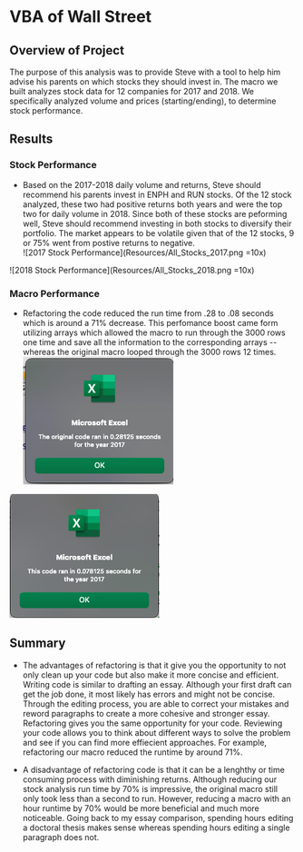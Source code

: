 # VBA of Wall Street

## Overview of Project
The purpose of this analysis was to provide Steve with a tool to help him advise his parents on which stocks they should invest in. The macro we built analyzes stock data for 12 companies for 2017 and 2018. We specifically analyzed volume and prices (starting/ending), to determine stock performance.

## Results
### Stock Performance
- Based on the 2017-2018 daily volume and returns, Steve should recommend his parents invest in ENPH and RUN stocks. Of the 12 stock analyzed, these two had positive returns both years and were the top two for daily volume in 2018. Since both of these stocks are peforming well, Steve should recommend investing in both stocks to diversify their portfolio. The market appears to be volatile given that of the 12 stocks, 9 or 75% went from postive returns to negative.<br>
![2017 Stock Performance](Resources/All_Stocks_2017.png =10x)

![2018 Stock Performance](Resources/All_Stocks_2018.png =10x)

### Macro Performance
- Refactoring the code reduced the run time from .28 to .08 seconds which is around a 71% decrease. This perfomance boost came form utilizing arrays which allowed the macro to run through the 3000 rows one time and save all the information to the corresponding arrays -- whereas the original macro looped through the 3000 rows 12 times.<br>
![2017 Macro Run Time](Resources/First_Draft_2017.png)

![2017 Refactored Macro Run Time](Resources/VBA_Challenge_2017.png)

## Summary
- The advantages of refactoring is that it give you the opportunity to not only clean up your code but also make it more concise and efficient. Writing code is similar to drafting an essay. Although your first draft can get the job done, it most likely has errors and might not be concise. Through the editing process, you are able to correct your mistakes and reword paragraphs to create a more cohesive and stronger essay. Refactoring gives you the same opportunity for your code. Reviewing your code allows you to think about different ways to solve the problem and see if you can find more effiecient approaches. For example, refactoring our macro reduced the runtime by around 71%.

- A disadvantage of refactoring code is that it can be a lenghthy or time consuming process with diminishing returns. Although reducing our stock analysis run time by 70% is impressive, the original macro still only took less than a second to run. However, reducing a macro with an hour runtime by 70% would be more beneficial and much more noticeable. Going back to my essay comparison, spending hours editing a doctoral thesis makes sense whereas spending hours editing a single paragraph does not.
